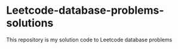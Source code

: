 # Leetcode-database-problems-solutions
This repository is my solution code to Leetcode database problems
